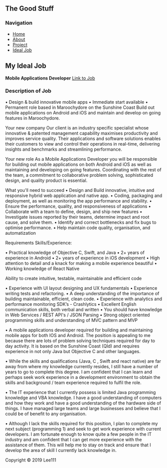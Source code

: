 <html>
<head> 
    
 <link rel = "stylesheet" type = "text/css" href = "style.css"/>
 </head>
 <body>
 <div id="container">
 <div id="header"><br>
<h2>The Good Stuff</h2>
 </div>
 <div id = "content">
  <div id = "nav">
   <h3>Navigation</h3>
   <ul>
    <li><a class="selected" href="index.html">Home</a></li>
       <li><a href="aboutme.html">About</a></li>
    <li><a href="project.html">Project</a></li>
     <li><a href="idealjob.html">Ideal Job</a></li>
   </ul>
  </div>
    <div id="main">
    
 
<h2>My Ideal Job</h2>
<b>Mobile Applications Developer</b>
<a href="https://www.seek.com.au/job/38403265?searchrequesttoken=8cd0e9d1-1abe-4c5b-ab97-51763b0dfa80&type=standout">Link to Job</a>
<h3>Description of Job</h3>
<p>
•	Design & build innovative mobile apps
•	Immediate start available
•	Permanent role based in Maroochydore on the Sunshine Coast
Build out mobile applications on Android and iOS and maintain and develop on going features in Maroochydore.<p>

<p>Your new company
Our client is an industry specific specialist whose innovative & patented management capability maximises productivity and improves service quality. Their applications and software solutions enables their customers to view and control their operations in real-time, delivering insights and benchmarks and streamlining performance.</p>

<p>Your new role
As a Mobile Applications Developer you will be responsible for building out mobile applications on both Android and iOS as well as maintaining and developing on going features. Coordinating with the rest of the team, a commitment to collaborative problem solving, sophisticated design, and quality product is essential.</p>

<p>What you'll need to succeed
• Design and Build innovative, intuitive and responsive hybrid web application and native app.
• Coding, packaging and deployment, as well as monitoring the app performance and stability.
• Ensure the performance, quality, and responsiveness of applications
• Collaborate with a team to define, design, and ship new features
• Investigate issues reported by their teams, determine impact and root cause, and solve them.
• Identify and correct bottlenecks and fix bugs to optimise performance.
• Help maintain code quality, organisation, and automatization</p>

<p>Requirements Skills/Experience:</p>

<p>• Practical knowledge of Objective C, Swift, and Java
• 2+ years of experience in Android
• 2+ years of experience in iOS development
• High attention to detail and a knack for making a mobile experience beautiful
• Working knowledge of React Native</p>

<p>Ability to create intuitive, testable, maintainable and efficient code</p>

<p>• Experience with UI layout designing and UX fundamentals
• Experience writing tests and refactoring.
• A deep understanding of the importance of building maintainable, efficient, clean code.
• Experience with analytics and performance monitoring SDK’s - Crashlytics
• Excellent English communication skills, both verbal and written
• You should have knowledge in Web Services / REST API's / JSON Parsing
• Strong object oriented programming skills and understanding of MVC pattern and MVP</p>


<p>•	A mobile applications developer required for building and maintaining mobile apps for both IOS and Android. The position is appealing to me because there are lots of problem solving techniques required for day to day activity. It is based on the Sunshine Coast (Qld) and requires experience in not only Java but Objective C and other languages.
<p>•	While the skills and qualifications (Java, C , Swift and react native) are far away from where my knowledge currently resides, I still have a number of years to go to complete this degree. I am confident that I can learn and perhaps seek work experience in a development environment to obtain the skills and background / team experience required to fulfil the role.</p>
<p>•	The IT experience that I currently possess is limited Java programming knowledge and VBA knowledge. I have a good understanding of computers and how they work and have a good understanding of the hardware side of things. I have managed large teams and large businesses and believe that I could be of benefit to any organisation.</P
<p>•	Although I lack the skills required for this position, I plan to complete my next subject (programming 1) and seek to get work experience with current developers. I am fortunate enough to know quite a few people in the IT industry and am confident that I can get more experience with the assistance of them. This will help me to stay on track and ensure that I develop the area of skill I currently lack knowledge in.</p>


</div>
</div>   

<div id="footer">
 Copyright &copy; 2019 Lee111
 </div>
</div>

